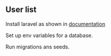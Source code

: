 ## User list

Install laravel as shown in [documentation](https://laravel.com/docs)

Set up env variables for a database.

Run migrations ans seeds.

